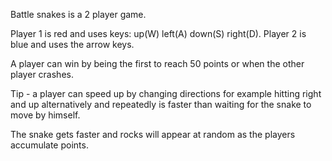 Battle snakes is a 2 player game.

Player 1 is red and uses keys: up(W) left(A) down(S) right(D).
Player 2 is blue and uses the arrow keys.

A player can win by being the first to reach 50 points or when the other player crashes.

Tip - a player can speed up by changing directions for example hitting right and up alternatively and repeatedly is faster than waiting for the snake to move by himself.

The snake gets faster and rocks will appear at random as the players accumulate points.
